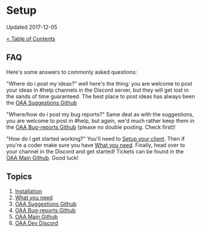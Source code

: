 # Setup

Updated 2017-12-05

[< Table of Contents][0]

## FAQ

Here's some answers to commonly asked questions:

"Where do i post my ideas?" well here's the thing: you are welcome to post your ideas in #help channels in the Discord server, but they will get lost in the sands of time guaranteed. The best place to post ideas has always been the [OAA Suggestions Github][3]

"Where/how do i post my bug reports?" Same deal as with the suggestions, you are welcome to post in #help, but again, we'd much rather keep them in the [OAA Bug-reports Github][4] (please no double posting. Check first)!

"How do I get started working?" You'll need to [Setup your client][1]. Then if you're a coder make sure you have [What you need][2]. Finally, head over to your channel in the Discord and get started! Tickets can be found in the [OAA Main Github][5]. Good luck!

## Topics

1. [Installation][1]
2. [What you need][2]
3. [OAA Suggestions Github][3]
4. [OAA Bug-reports Github][4]
5. [OAA Main Github][5]
6. [OAA Dev Discord][6]



[0]: ../README.md
[1]: install.md
[2]: what_you_need.md
[3]: http://github.com/openangelarena/suggestions/issues
[4]: http://github.com/openangelarena/bug-reports/issues
[5]: http://github.com/openangelarena/oaa/issues
[6]: https://discord.gg/EZpjGgd
